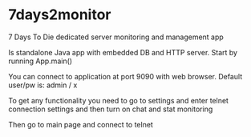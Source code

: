 7days2monitor
=============

7 Days To Die dedicated server monitoring and management app

Is standalone Java app with embedded DB and HTTP server. Start by running App.main() 

You can connect to application at port 9090 with web browser. Default user/pw is: admin / x 

To get any functionality you need to go to settings and enter telnet connection settings and then turn on chat and stat monitoring 

Then go to main page and connect to telnet

